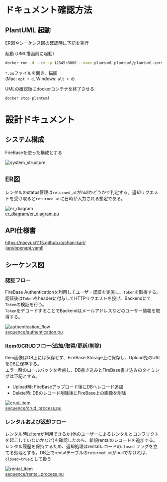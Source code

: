 # ドキュメント確認方法
## PlantUML 起動
ER図やシーケンス図の確認時に下記を実行

起動 (UML描画前に起動)
```sh
docker run -d --rm -p 12345:8080 --name plantuml plantuml/plantuml-server
```
`*.pu`ファイルを開き、描画  
(Mac: `opt + d`, Windows: `alt + d`)

UMLの確認後にdockerコンテナを終了させる
```sh
docker stop plantuml
```

# 設計ドキュメント
## システム構成
FireBaseを使った構成とする

![system_structure](system_structure/system_structure.png)

## ER図
レンタルのstatus管理は`returned_at`がnullかどうかで判定する。返却リクエストを受け取ると`returned_at`に日時が入力される想定である。

![er_diagram](er_diagram/er_diagram/er_diagram.png)  
[er_diagram/er_diagram.pu](er_diagram/er_diagram.pu)

## API仕様書
https://naoyuki1115.github.io/chan-kari/  
([api/openapi.yaml](api/openapi.yaml))

## シーケンス図
### 認証フロー
FireBase Authenticationを利用してユーザー認証を実施し、`Token`を取得する。  
認証後は`Token`をheaderに付与してHTTPリクエストを投げ、Backendにて`Token`の検証を行う。  
`Token`をデコードすることでBackendはメールアドレスなどのユーザー情報を取得する。

![authentication_flow](sequence/authentication/authentication.png)  
[sequence/authentication.pu](sequence/authentication.pu)

### ItemのCRUDフロー(追加/取得/更新/削除)
Item画像はDB上には保存せず、FireBase Storage上に保存し、Upload先のURLをDBに保存する。  
エラー時のロールバックを考慮し、DB書き込みとFireBase書き込みのタイミングは下記とする。
- Upload時: FireBaseアップロード後にDBへレコード追加
- Delete時: DBのレコード削除後にFireBase上の画像を削除

![crud_item](sequence/crud_process/curd_item.png)  
[sequence/crud_process.pu](sequence/crud_process.pu)

### レンタルおよび返却フロー
レンタル時はItemが利用できるか(他のユーザーによるレンタルとコンフリクトを起こしていないかなど)を確認したのち、新規rentalのレコードを追加する。  
レンタル履歴を保持するため、返却処理はrentalレコードの`closed` フラグを立てる処理とする。DB上でrentalテーブルの`returned_at`がnullでなければ、`closed=true`として扱う

![rental_item](sequence/rental_process/rental_process.png)  
[sequence/rental_process.pu](sequence/rental_process.pu)
